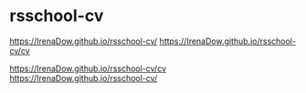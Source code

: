 # rsschool-cv
https://IrenaDow.github.io/rsschool-cv/
https://IrenaDow.github.io/rsschool-cv/cv

https://IrenaDow.github.io/rsschool-cv/cv
https://IrenaDow.github.io/rsschool-cv/

